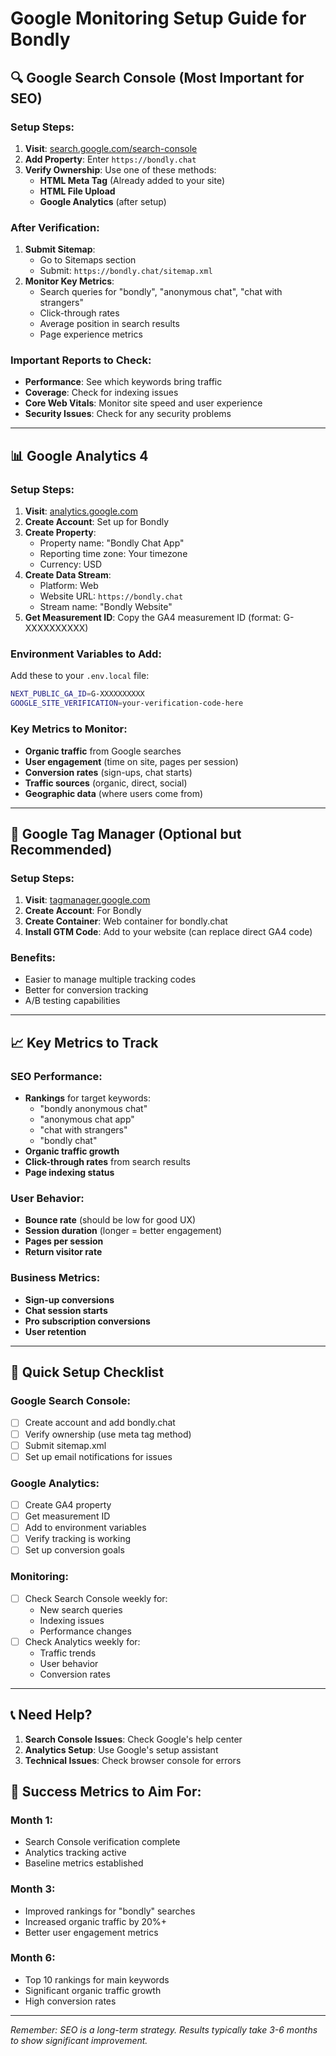 # Google Monitoring Setup Guide for Bondly

## 🔍 Google Search Console (Most Important for SEO)

### Setup Steps:
1. **Visit**: [search.google.com/search-console](https://search.google.com/search-console)
2. **Add Property**: Enter `https://bondly.chat`
3. **Verify Ownership**: Use one of these methods:
   - **HTML Meta Tag** (Already added to your site)
   - **HTML File Upload**
   - **Google Analytics** (after setup)

### After Verification:
1. **Submit Sitemap**: 
   - Go to Sitemaps section
   - Submit: `https://bondly.chat/sitemap.xml`
2. **Monitor Key Metrics**:
   - Search queries for "bondly", "anonymous chat", "chat with strangers"
   - Click-through rates
   - Average position in search results
   - Page experience metrics

### Important Reports to Check:
- **Performance**: See which keywords bring traffic
- **Coverage**: Check for indexing issues
- **Core Web Vitals**: Monitor site speed and user experience
- **Security Issues**: Check for any security problems

---

## 📊 Google Analytics 4

### Setup Steps:
1. **Visit**: [analytics.google.com](https://analytics.google.com)
2. **Create Account**: Set up for Bondly
3. **Create Property**: 
   - Property name: "Bondly Chat App"
   - Reporting time zone: Your timezone
   - Currency: USD
4. **Create Data Stream**: 
   - Platform: Web
   - Website URL: `https://bondly.chat`
   - Stream name: "Bondly Website"
5. **Get Measurement ID**: Copy the GA4 measurement ID (format: G-XXXXXXXXXX)

### Environment Variables to Add:
Add these to your `.env.local` file:
```bash
NEXT_PUBLIC_GA_ID=G-XXXXXXXXXX
GOOGLE_SITE_VERIFICATION=your-verification-code-here
```

### Key Metrics to Monitor:
- **Organic traffic** from Google searches
- **User engagement** (time on site, pages per session)
- **Conversion rates** (sign-ups, chat starts)
- **Traffic sources** (organic, direct, social)
- **Geographic data** (where users come from)

---

## 🎯 Google Tag Manager (Optional but Recommended)

### Setup Steps:
1. **Visit**: [tagmanager.google.com](https://tagmanager.google.com)
2. **Create Account**: For Bondly
3. **Create Container**: Web container for bondly.chat
4. **Install GTM Code**: Add to your website (can replace direct GA4 code)

### Benefits:
- Easier to manage multiple tracking codes
- Better for conversion tracking
- A/B testing capabilities

---

## 📈 Key Metrics to Track

### SEO Performance:
- **Rankings** for target keywords:
  - "bondly anonymous chat"
  - "anonymous chat app"
  - "chat with strangers"
  - "bondly chat"
- **Organic traffic growth**
- **Click-through rates** from search results
- **Page indexing status**

### User Behavior:
- **Bounce rate** (should be low for good UX)
- **Session duration** (longer = better engagement)
- **Pages per session**
- **Return visitor rate**

### Business Metrics:
- **Sign-up conversions**
- **Chat session starts**
- **Pro subscription conversions**
- **User retention**

---

## 🚀 Quick Setup Checklist

### Google Search Console:
- [ ] Create account and add bondly.chat
- [ ] Verify ownership (use meta tag method)
- [ ] Submit sitemap.xml
- [ ] Set up email notifications for issues

### Google Analytics:
- [ ] Create GA4 property
- [ ] Get measurement ID
- [ ] Add to environment variables
- [ ] Verify tracking is working
- [ ] Set up conversion goals

### Monitoring:
- [ ] Check Search Console weekly for:
  - New search queries
  - Indexing issues
  - Performance changes
- [ ] Check Analytics weekly for:
  - Traffic trends
  - User behavior
  - Conversion rates

---

## 📞 Need Help?

1. **Search Console Issues**: Check Google's help center
2. **Analytics Setup**: Use Google's setup assistant
3. **Technical Issues**: Check browser console for errors

## 🎯 Success Metrics to Aim For:

### Month 1:
- Search Console verification complete
- Analytics tracking active
- Baseline metrics established

### Month 3:
- Improved rankings for "bondly" searches
- Increased organic traffic by 20%+
- Better user engagement metrics

### Month 6:
- Top 10 rankings for main keywords
- Significant organic traffic growth
- High conversion rates

---

*Remember: SEO is a long-term strategy. Results typically take 3-6 months to show significant improvement.*

